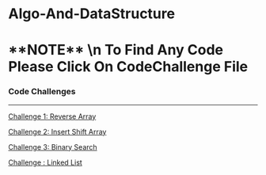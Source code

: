 # Algo-And-DataStructure
<h1>**NOTE** \n To Find Any Code Please Click On CodeChallenge File</h1>
<h3>Code Challenges</h3>
<hr>

[Challenge 1: Reverse Array](CodeChallenge/DSandAlgo)

[Challenge 2: Insert Shift Array](CodeChallenge/InsertShift)

[Challenge 3: Binary Search](CodeChallenge/BinaryTree.md)

[Challenge : Linked List](https://github.com/bashar-27/Algo-And-DataStructure/blob/insertLinkedlist/CodeChallenge/InsertShift/ReadMe.md)
